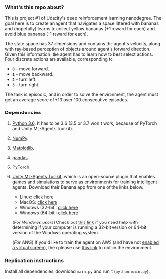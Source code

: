### What's this repo about?

This is project #1 of Udacity's deep reinforcement learning nanodegree. The goal here is to create an agent that navigates a space littered with bananas and (hopefully) learns to collect yellow bananas (+1 reward for each) and avoid blue bananas (-1 reward for each).

The state space has 37 dimensions and contains the agent's velocity, along with ray-based perception of objects around agent's forward direction.  Given this information, the agent has to learn how to best select actions.  Four discrete actions are available, corresponding to:

- **`0`** - move forward.
- **`1`** - move backward.
- **`2`** - turn left.
- **`3`** - turn right.

The task is episodic, and in order to solve the environment, the agent must get an average score of +13 over 100 consecutive episodes.

### Dependencies

1. [Python 3.6](https://www.python.org/). It has to be 3.6 (3.5 or 3.7 won't work, because of PyTorch and Unity ML-Agents Toolkit).

2. [NumPy](http://www.numpy.org/).

3. [Matplotlib](https://matplotlib.org/).

4. [pandas](https://pandas.pydata.org/).

5. [PyTorch](https://pytorch.org/).

6. [Unity ML-Agents Toolkit](https://github.com/Unity-Technologies/ml-agents), which is an open-source plugin that enables games and simulations to serve as environments for training intelligent agents. Download their Banana app from one of the links below.
    - Linux: [click here](https://s3-us-west-1.amazonaws.com/udacity-drlnd/P1/Banana/Banana_Linux.zip)
    - MacOS: [click here](https://s3-us-west-1.amazonaws.com/udacity-drlnd/P1/Banana/Banana.app.zip)
    - Windows (32-bit): [click here](https://s3-us-west-1.amazonaws.com/udacity-drlnd/P1/Banana/Banana_Windows_x86.zip)
    - Windows (64-bit): [click here](https://s3-us-west-1.amazonaws.com/udacity-drlnd/P1/Banana/Banana_Windows_x86_64.zip)
    
    (_For Windows users_) Check out [this link](https://support.microsoft.com/en-us/help/827218/how-to-determine-whether-a-computer-is-running-a-32-bit-version-or-64) if you need help with determining if your computer is running a 32-bit version or 64-bit version of the Windows operating system.

    (_For AWS_) If you'd like to train the agent on AWS (and have not [enabled a virtual screen](https://github.com/Unity-Technologies/ml-agents/blob/master/docs/Training-on-Amazon-Web-Service.md)), then please use [this link](https://s3-us-west-1.amazonaws.com/udacity-drlnd/P1/Banana/Banana_Linux_NoVis.zip) to obtain the environment.

### Replication instructions

Install all dependencies, download `main.py` and run it (`python main.py`).
